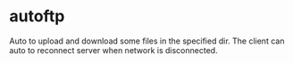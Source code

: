 # autoftp
Auto to upload and download some files in the specified dir. The client can auto to reconnect server when network is disconnected.
